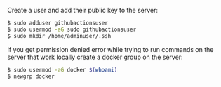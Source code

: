 
Create a user and add their public key to the server:

```bash
$ sudo adduser githubactionsuser
$ sudo usermod -aG sudo githubactionsuser
$ sudo mkdir /home/adminuser/.ssh

```


If you get permission denied error while trying to run commands on the server that work locally create a docker group on the server:

```bash
$ sudo usermod -aG docker $(whoami)
$ newgrp docker
```